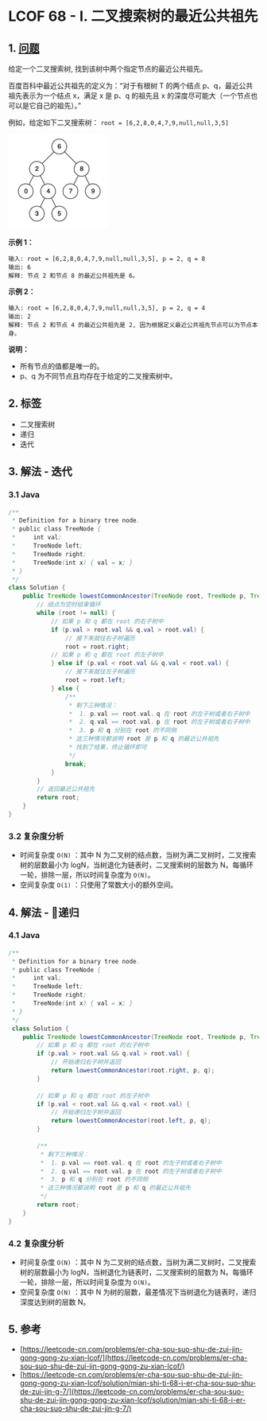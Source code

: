 # LCOF 68 - I. 二叉搜索树的最近公共祖先

## 1. [问题](https://leetcode-cn.com/problems/er-cha-sou-suo-shu-de-zui-jin-gong-gong-zu-xian-lcof/)

给定一个二叉搜索树, 找到该树中两个指定节点的最近公共祖先。

百度百科中最近公共祖先的定义为：“对于有根树 T 的两个结点 p、q，最近公共祖先表示为一个结点 x，满足 x 是 p、q 的祖先且 x 的深度尽可能大（一个节点也可以是它自己的祖先）。”

例如，给定如下二叉搜索树： `root = [6,2,8,0,4,7,9,null,null,3,5]`

![](<../../../.gitbook/assets/image (14).png>)

**示例 1：**

```
输入: root = [6,2,8,0,4,7,9,null,null,3,5], p = 2, q = 8
输出: 6 
解释: 节点 2 和节点 8 的最近公共祖先是 6。
```

**示例 2：**

```
输入: root = [6,2,8,0,4,7,9,null,null,3,5], p = 2, q = 4
输出: 2
解释: 节点 2 和节点 4 的最近公共祖先是 2, 因为根据定义最近公共祖先节点可以为节点本身。
```

**说明：**

* 所有节点的值都是唯一的。
* p、q 为不同节点且均存在于给定的二叉搜索树中。

## 2. 标签

* 二叉搜索树
* 递归
* 迭代

## 3. 解法 - 迭代

### 3.1 Java

```java
/**
 * Definition for a binary tree node.
 * public class TreeNode {
 *     int val;
 *     TreeNode left;
 *     TreeNode right;
 *     TreeNode(int x) { val = x; }
 * }
 */
class Solution {
    public TreeNode lowestCommonAncestor(TreeNode root, TreeNode p, TreeNode q) {
        // 结点为空时结束循环
        while (root != null) {
            // 如果 p 和 q 都在 root 的右子树中
            if (p.val > root.val && q.val > root.val) {
                // 接下来就往右子树遍历
                root = root.right; 
            // 如果 p 和 q 都在 root 的左子树中
            } else if (p.val < root.val && q.val < root.val) {
                // 接下来就往左子树遍历
                root = root.left;
            } else {
                /**
                 * 剩下三种情况：
                 *  1. p.val == root.val，q 在 root 的左子树或者右子树中
                 *  2. q.val == root.val，p 在 root 的左子树或者右子树中
                 *  3. p 和 q 分别在 root 的不同侧
                 * 这三种情况都说明 root 是 p 和 q 的最近公共祖先
                 * 找到了结果，终止循环即可
                 */
                break;
            }
        }
        // 返回最近公共祖先
        return root;
    }
}
```

### 3.2 复杂度分析

* 时间复杂度 `O(N)` ：其中 N 为二叉树的结点数，当树为满二叉树时，二叉搜索树的层数最小为 logN，当树退化为链表时，二叉搜索树的层数为 N。每循环一轮，排除一层，所以时间复杂度为 `O(N)`。
* 空间复杂度 `O(1)` ：只使用了常数大小的额外空间。

## 4. 解法 - 递归

### 4.1 Java

```java
/**
 * Definition for a binary tree node.
 * public class TreeNode {
 *     int val;
 *     TreeNode left;
 *     TreeNode right;
 *     TreeNode(int x) { val = x; }
 * }
 */
 class Solution {
    public TreeNode lowestCommonAncestor(TreeNode root, TreeNode p, TreeNode q) {
        // 如果 p 和 q 都在 root 的右子树中
        if (p.val > root.val && q.val > root.val) {
            // 开始递归右子树并返回
            return lowestCommonAncestor(root.right, p, q);
        }

        // 如果 p 和 q 都在 root 的左子树中
        if (p.val < root.val && q.val < root.val) {
            // 开始递归左子树并返回
            return lowestCommonAncestor(root.left, p, q);
        }

        /**
         * 剩下三种情况：
         *  1. p.val == root.val，q 在 root 的左子树或者右子树中
         *  2. q.val == root.val，p 在 root 的左子树或者右子树中
         *  3. p 和 q 分别在 root 的不同侧
         * 这三种情况都说明 root 是 p 和 q 的最近公共祖先
         */
        return root;
    }
}
```

### 4.2 复杂度分析

* 时间复杂度 `O(N)` ：其中 N 为二叉树的结点数，当树为满二叉树时，二叉搜索树的层数最小为 logN，当树退化为链表时，二叉搜索树的层数为 N。每循环一轮，排除一层，所以时间复杂度为 `O(N)`。
* 空间复杂度 `O(N)` ：其中 N 为树的层数，最差情况下当树退化为链表时，递归深度达到树的层数 N。

## 5. 参考

* [https://leetcode-cn.com/problems/er-cha-sou-suo-shu-de-zui-jin-gong-gong-zu-xian-lcof/](https://leetcode-cn.com/problems/er-cha-sou-suo-shu-de-zui-jin-gong-gong-zu-xian-lcof/)
* [https://leetcode-cn.com/problems/er-cha-sou-suo-shu-de-zui-jin-gong-gong-zu-xian-lcof/solution/mian-shi-ti-68-i-er-cha-sou-suo-shu-de-zui-jin-g-7/](https://leetcode-cn.com/problems/er-cha-sou-suo-shu-de-zui-jin-gong-gong-zu-xian-lcof/solution/mian-shi-ti-68-i-er-cha-sou-suo-shu-de-zui-jin-g-7/)
